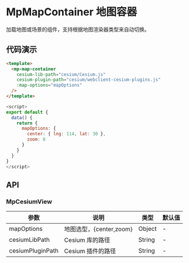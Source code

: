 # MpMapContainer 地图容器

加载地图或场景的组件，支持根据地图渲染器类型来自动切换。

## 代码演示

```html
<template>
  <mp-map-container
    cesium-lib-path="cesium/Cesium.js"
    cesium-plugin-path="cesium/webclient-cesium-plugins.js"
    :map-options="mapOptions"
  />
</template>
```

```js
<script>
export default {
  data() {
    return {
      mapOptions: {
        center: { lng: 114, lat: 30 },
        zoom: 8
      }
    }
  }
}
</script>
```

## API

### MpCesiumView

| 参数             | 说明                    | 类型   | 默认值 |
| ---------------- | ----------------------- | ------ | ------ |
| mapOptions       | 地图选型，{center,zoom} | Object | -      |
| cesiumLibPath    | Cesium 库的路径         | String | -      |
| cesiumPluginPath | Cesium 插件的路径       | String | -      |
